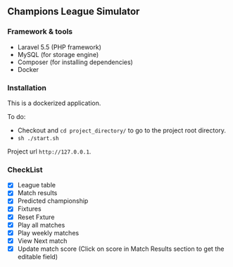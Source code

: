 ## Champions League Simulator

### Framework & tools

- Laravel 5.5 (PHP framework)
- MySQL (for storage engine)
- Composer (for installing dependencies)
- Docker


### Installation
This is a dockerized application.

To do:

- Checkout and `cd project_directory/` to go to the project root directory.
- `sh ./start.sh`
 
 Project url `http://127.0.0.1`.
 
 ### CheckList
 
 - [x] League table
 - [x] Match results
 - [x] Predicted championship
 - [x] Fixtures
 - [x] Reset Fxture
 - [x] Play all matches 
 - [x] Play weekly matches
 - [x] View Next match
 - [x] Update match score (Click on score in Match Results section to get the editable field)
